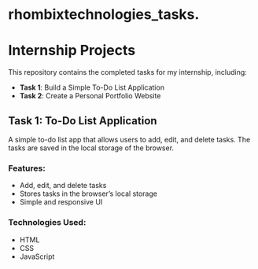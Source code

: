 # rhombixtechnologies_tasks.
# Internship Projects

This repository contains the completed tasks for my internship, including:
- **Task 1**: Build a Simple To-Do List Application
- **Task 2**: Create a Personal Portfolio Website

## Task 1: To-Do List Application

A simple to-do list app that allows users to add, edit, and delete tasks. The tasks are saved in the local storage of the browser.

### Features:
- Add, edit, and delete tasks
- Stores tasks in the browser’s local storage
- Simple and responsive UI

### Technologies Used:
- HTML
- CSS
- JavaScript

